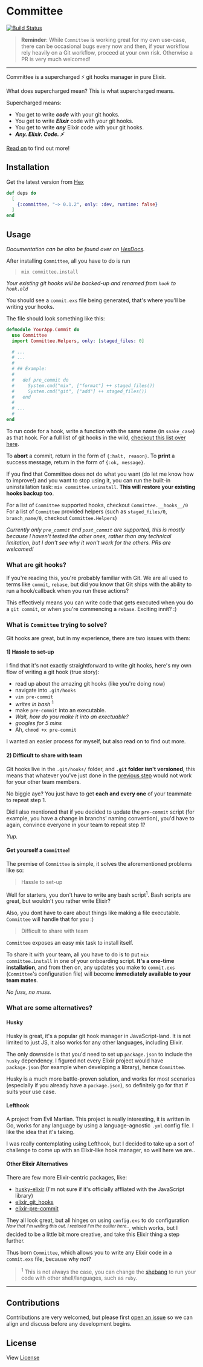 # Committee

[![Build Status](https://github.com/edisonywh/committee/workflows/CI/badge.svg)](https://github.com/edisonywh/committee/actions)

> **Reminder**: While `Committee` is working great for my own use-case, there can be occasional bugs every now and then, if your workflow rely heavily on a Git workflow, proceed at your own risk. Otherwise a PR is very much welcomed!
---

Committee is a supercharged ⚡️ git hooks manager in pure Elixir.

What does supercharged mean? This is what supercharged means.

Supercharged means:

- You get to write ***code*** with your git hooks.
- You get to write ***Elixir*** code with your git hooks.
- You get to write ***any*** Elixir code with your git hooks.
- ***Any. Elixir. Code. ⚡️***

[Read on](https://github.com/edisonywh/committee#usage) to find out more!

## Installation

Get the latest version from [Hex](https://hex.pm/packages/committee)

```elixir
def deps do
  [
    {:committee, "~> 0.1.2", only: :dev, runtime: false}
  ]
end
```

## Usage

*Documentation can be also be found over on [HexDocs](https://hexdocs.pm/committee).*

After installing `Committee`, all you have to do is run

> `mix committee.install`

*Your existing git hooks will be backed-up and renamed from `hook` to `hook.old`*

You should see a `commit.exs` file being generated, that's where you'll be writing your hooks.

The file should look something like this:

```elixir
defmodule YourApp.Commit do
  use Committee
  import Committee.Helpers, only: [staged_files: 0]

  # ...
  # ...
  #
  # ## Example:
  #
  #   def pre_commit do
  #     System.cmd("mix", ["format"] ++ staged_files())
  #     System.cmd("git", ["add"] ++ staged_files())
  #   end
  #
  # ...
  #
end
```

To run code for a hook, write a function with the same name (in `snake_case`) as that hook. For a full list of git hooks in the wild, [checkout this list over here](https://git-scm.com/book/en/v2/Customizing-Git-Git-Hooks).

To **abort** a commit, return in the form of `{:halt, reason}`.
To **print** a success message, return in the form of `{:ok, message}`.

If you find that Committee does not do what you want (do let me know how to improve!) and you want to stop using it, you can run the built-in uninstallation task: `mix committee.uninstall`. **This will restore your existing hooks backup too**.

For a list of `Committee` supported hooks, checkout `Committee.__hooks__/0`
For a list of `Committee` provided helpers (such as `staged_files/0`, `branch_name/0`, checkout `Committee.Helpers`)

*Currently only `pre_commit` and `post_commit` are supported, this is mostly because I haven't tested the other ones, rather than any technical limitation, but I don't see why it won't work for the others. PRs are welcomed!*

### What are git hooks?
If you're reading this, you're probably familiar with Git. We are all used to terms like `commit`, `rebase`, but did you know that Git ships with the ability to run a hook/callback when you run these actions?

This effectively means you can write code that gets executed when you do a `git commit`, or when you're commencing a `rebase`. Exciting innit? :)

### What is `Committee` trying to solve?
Git hooks are great, but in my experience, there are two issues with them:

#### 1) Hassle to set-up
I find that it's not exactly straightforward to write git hooks, here's my own flow of writing a git hook (true story):

- read up about the amazing git hooks (like you're doing now)
- navigate into `.git/hooks`
- `vim pre-commit`
- *writes in bash* <sup>1</sup>
- make `pre-commit` into an executable.
- *Wait, how do you make it into an exectuable?*
- *googles for 5 mins*
- Ah, `chmod +x pre-commit`

I wanted an easier process for myself, but also read on to find out more.

#### 2) Difficult to share with team
Git hooks live in the `.git/hooks/` folder, and **`.git` folder isn't versioned**, this means that whatever you've just done in the [previous step](https://github.com/edisonywh/committee#step-1) would not work for your other team members.

No biggie aye? You just have to get **each and every one** of your teammate to repeat step 1.

Did I also mentioned that if you decided to update the `pre-commit` script (for example, you have a change in branchs' naming convention), you'd have to again, convince everyone in your team to repeat step 1?

*Yup.*

#### Get yourself a `Committee`!

The premise of `Committee` is simple, it solves the aforementioned problems like so:

> Hassle to set-up

Well for starters, you don't have to write any bash script<sup>1</sup>. Bash scripts are great, but wouldn't you rather write Elixir?

Also, you dont have to care about things like making a file executable. `Committee` will handle that for you :)

> Difficult to share with team

`Committee` exposes an easy mix task to install itself.

To share it with your team, all you have to do is to put `mix committee.install` in one of your onboarding script. **It's a one-time installation**, and from then on, any updates you make to `commit.exs` (`Committee`'s configuration file) will become **immediately available to your team mates**.

*No fuss, no muss.*

### What are some alternatives?

#### Husky
Husky is great, it's a popular git hook manager in JavaScript-land. It is not limited to just JS, it also works for any other languages, including Elixir.

The only downside is that you'd need to set up `package.json` to include the `husky` dependency. I figured not every Elixir project would have `package.json` (for example when developing a library), hence `Committee`.

Husky is a much more battle-proven solution, and works for most scenarios (especially if you already have a `package.json`), so definitely go for that if suits your use case.

#### Lefthook
A project from Evil Martian. This project is really interesting, it is written in Go, works for any language by using a language-agnostic `.yml` config file. I like the idea that it's taking.

I was really contemplating using Lefthook, but I decided to take up a sort of challenge to come up with an Elixir-like hook manager, so well here we are..

#### Other Elixir Alternatives
There are few more Elixir-centric packages, like:

- [husky-elixir](https://github.com/spencerdcarlson/husky-elixir) (I'm not sure if it's officially affliated with the JavaScript library)
- [elixir_git_hooks](https://github.com/qgadrian/elixir_git_hooks)
- [elixir-pre-commit](https://github.com/dwyl/elixir-pre-commit)

They all look great, but all hinges on using `config.exs` to do configuration <sup>*Now that I'm writing this out, I realised I'm the outlier here..*</sup>, which works, but I decided to be a little bit more creative, and take this Elixir thing a step further.

Thus born `Committee`, which allows you to write any Elixir code in a `commit.exs` file, because why not?

> <sup>1</sup> This is not always the case, you can change the [shebang](https://en.wikipedia.org/wiki/Shebang_(Unix)) to run your code with other shell/languages, such as `ruby`.

---

## Contributions
Contributions are very welcomed, but please first [open an issue](https://github.com/edisonywh/committee/issues/new) so we can align and discuss before any development begins.

## License
View [License](https://github.com/edisonywh/committee/blob/master/LICENSE)
